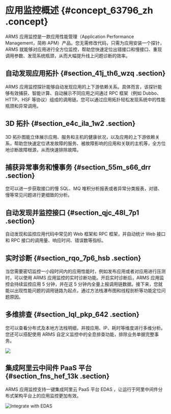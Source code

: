 # 应用监控概述 {#concept_63796_zh .concept}

ARMS 应用监控是一款应用性能管理（Application Performance Management，简称 APM）产品。您无需修改代码，只需为应用安装一个探针，ARMS 就能够对应用进行全方位监控，帮助您快速定位出错接口和慢接口、重现调用参数、发现系统瓶颈，从而大幅提升线上问题诊断的效率。

## 自动发现应用拓扑 {#section_41j_th6_wzq .section}

ARMS 应用监控探针能够自动发现应用的上下游依赖关系。具体而言，该探针能够有效捕获、智能计算、自动展示不同应用之间通过 RPC 框架（例如 Dubbo、HTTP、HSF 等协议）组成的调用链。您可以通过应用拓扑轻松发现系统中的性能瓶颈和异常调用。

## 3D 拓扑 {#section_e4c_ila_1w2 .section}

3D 拓扑图能立体展示应用、服务和主机的健康状况，以及应用的上下游依赖关系，帮助您快速定位诱发故障的服务、被故障影响的应用和关联的主机等，全方位地诊断故障根源，从而快速排除故障。

## 捕获异常事务和慢事务 {#section_55m_s66_drr .section}

您可以进一步获取接口的慢 SQL、MQ 堆积分析报表或者异常分类报表，对错、慢等常见问题进行更细致的分析。

## 自动发现并监控接口 {#section_qjc_48l_7p1 .section}

自动发现和监控应用代码中常见的 Web 框架和 RPC 框架，并自动统计 Web 接口和 RPC 接口的调用量、响应时间、错误数等指标。

## 实时诊断 {#section_rqo_7p6_hsb .section}

当您需要密切监控一小段时间内的应用性能时，例如发布应用或者对应用进行压测时，可以使用 ARMS 应用监控的实时诊断功能。开启实时诊断后，ARMS 应用监控会持续监控应用 5 分钟，并在这 5 分钟内全量上报调用链数据。接下来，您就能以出现性能问题的调用链路为起点，通过方法栈瀑布图和线程剖析等功能定位问题原因。

## 多维排查 {#section_lql_pkp_642 .section}

您可以查看分布式及本地方法栈明细，并按应用、IP、耗时等维度进行多维分析。您还可以搭配使用 ARMS 自定义监控中的全息排查功能，排除业务单据完整事务。

![](http://static-aliyun-doc.oss-cn-hangzhou.aliyuncs.com/assets/img/152327/156844536244159_zh-CN.png)

## 集成阿里云中间件 PaaS 平台 {#section_fns_hef_13k .section}

ARMS 应用监控支持一键集成阿里云 PaaS 平台 EDAS ，让运行于阿里中间件分布式架构平台上的应用监控更加有效。

![Integrate with EDAS](http://static-aliyun-doc.oss-cn-hangzhou.aliyuncs.com/assets/img/152224/156844536242286_zh-CN.png)


